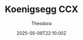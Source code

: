 ---
title: "Koenigsegg CCX"
meta_title: ""
description: "Koenigsegg CCX 2008 by ChemFlummi and MaidBoy for Assetto Corsa, ready to race!"
date: 2025-05-09T22:10:00Z
thumb: UzFupDj
mainimage: pNLQlmz
cargallery: ["G78gPCW","9oBhzEj", "CbUdSC2"]
categories: ["Car"]
author: "Theodora"
tags: ["Koenigsegg", "Road", "Hypercars", "2008", "ChemFlummi", "MaidBoy",  "Sweden"]
draft: false
link: https://modsfire.com/473sA2UM61kY5fV
zipsize: 166 MB
manu: Koenigsegg
country: Sweden
year: 2008
class: Hypercars
drivetrain: RWD
engine: 4.8L V8
power: "796 whp"
torque: "940"
mass: "1280"
speed: "395+"
accel: "3.2 seconds"
gb: 6-speed
creator: ChemFlummi
creator2: MaidBoy
version: "1.1"
csp: "0.2.5"
carname: "Koenigsegg CCX"
folder: "koenigsegg_ccx_release"
livery: "24 colors"
r2r: 0
host: ModsFire
---